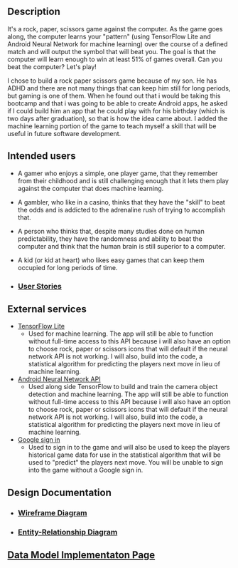 ## Description

It's a rock, paper, scissors game against the computer.  As the game goes along, the computer learns your "pattern" (using TensorFlow Lite and Android Neural Network for machine learning) over the course of a defined match and will output the symbol that will beat you.  The goal is that the computer will learn enough to win at least 51% of games overall.  Can you beat the computer?  Let's play!

I chose to build a rock paper scissors game because of my son.  He has ADHD and there are not many things that can keep him still for long periods, but gaming is one of them.  When he found out that i would be taking this bootcamp and that i was going to be able to create Android apps, he asked if I could build him an app that he could play with for his birthday (which is two days after graduation), so that is how the idea came about.  I added the machine learning portion of the game to teach myself a skill that will be useful in future software development.

## Intended users

* A gamer who enjoys a simple, one player game, that they remember from their childhood and is still challenging enough that it lets them play against the computer that does machine learning.
* A gambler, who like in a casino, thinks that they have the "skill" to beat the odds and is addicted to the adrenaline rush of trying to accomplish that.
* A person who thinks that, despite many studies done on human predictability, they have the randomness and ability to beat the computer and think that the human brain is still superior to a computer.
* A kid (or kid at heart) who likes easy games that can keep them occupied for long periods of time.

* ### [User Stories](user-stories.md)

## External services

* [TensorFlow Lite](https://www.tensorflow.org/lite)
    * Used for machine learning.  The app will still be able to function without full-time access to this API because i will also have an option to choose rock, paper or scissors icons that will default if the neural network API is not working.  I will also, build into the code, a statistical algorithm for predicting the players next move in lieu of machine learning. 
* [Android Neural Network API](https://developer.android.com/ndk/guides/neuralnetworks)
    * Used along side TensorFlow to build and train the camera object detection and machine learning.  The app will still be able to function without full-time access to this API because i will also have an option to choose rock, paper or scissors icons that will default if the neural network API is not working.  I will also, build into the code, a statistical algorithm for predicting the players next move in lieu of machine learning.
* [Google sign in](https://developers.google.com/identity/sign-in/android/sign-in)
    * Used to sign in to the game and will also be used to keep the players historical game data for use in the statistical algorithm that will be used to "predict" the players next move.  You will be unable to sign into the game without a Google sign in.  

## Design Documentation

* ### [Wireframe Diagram](wireframe.md)

* ### [Entity-Relationship Diagram](erd.md)

## [Data Model Implementaton Page](data_model_implementation.md)

